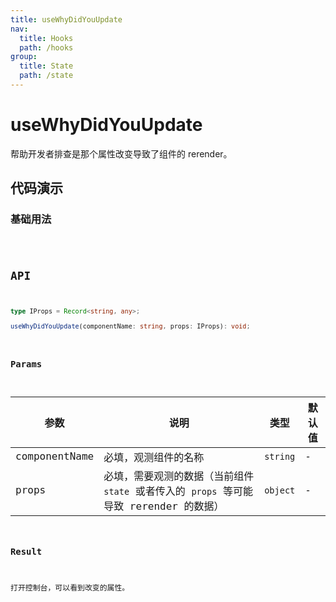 ```yaml
---
title: useWhyDidYouUpdate
nav:
  title: Hooks
  path: /hooks
group:
  title: State
  path: /state
---
```


# useWhyDidYouUpdate

<Tag lang="zh-CN" tags="ssr&crossPlatform"></Tag>

帮助开发者排查是那个属性改变导致了组件的 rerender。

## 代码演示

### 基础用法

<code src="./demo/demo1.tsx" />

## API

```typescript
type IProps = Record<string, any>;

useWhyDidYouUpdate(componentName: string, props: IProps): void;
```

### Params

| 参数          | 说明                                                                                   | 类型     | 默认值 |
|---------------|----------------------------------------------------------------------------------------|----------|--------|
| componentName | 必填，观测组件的名称                                                                   | `string` | -      |
| props         | 必填，需要观测的数据（当前组件 `state` 或者传入的 `props` 等可能导致 rerender 的数据） | `object` | -      |


### Result

打开控制台，可以看到改变的属性。

